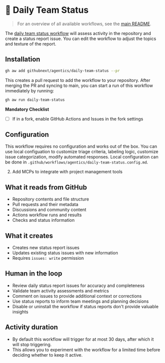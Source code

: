 # 👥 Daily Team Status

> For an overview of all available workflows, see the [main README](../README.md).

The [daily team status workflow](../workflows/daily-team-status.md?plain=1) will assess activity in the repository and create a status report issue. You can edit the workflow to adjust the topics and texture of the report. 

## Installation

```bash
gh aw add githubnext/agentics/daily-team-status --pr
```

This creates a pull request to add the workflow to your repository. After merging the PR and syncing to main, you can start a run of this workflow immediately by running:

```bash
gh aw run daily-team-status
```

**Mandatory Checklist**

* [ ] If in a fork, enable GitHub Actions and Issues in the fork settings

## Configuration

This workflow requires no configuration and works out of the box. You can use local configuation to customize triage criteria, labeling logic, customize issue categorization, modify automated responses. Local configuration can be done in `.github/workflows/agentics/daily-team-status.config.md`.

2. Add MCPs to integrate with project management tools

## What it reads from GitHub

- Repository contents and file structure
- Pull requests and their metadata
- Discussions and community content
- Actions workflow runs and results
- Checks and status information

## What it creates

- Creates new status report issues
- Updates existing status issues with new information
- Requires `issues: write` permission

## Human in the loop

- Review daily status report issues for accuracy and completeness
- Validate team activity assessments and metrics
- Comment on issues to provide additional context or corrections
- Use status reports to inform team meetings and planning decisions
- Disable or uninstall the workflow if status reports don't provide valuable insights

## Activity duration

- By default this workflow will trigger for at most 30 days, after which it will stop triggering. 
- This allows you to experiment with the workflow for a limited time before deciding whether to keep it active.
